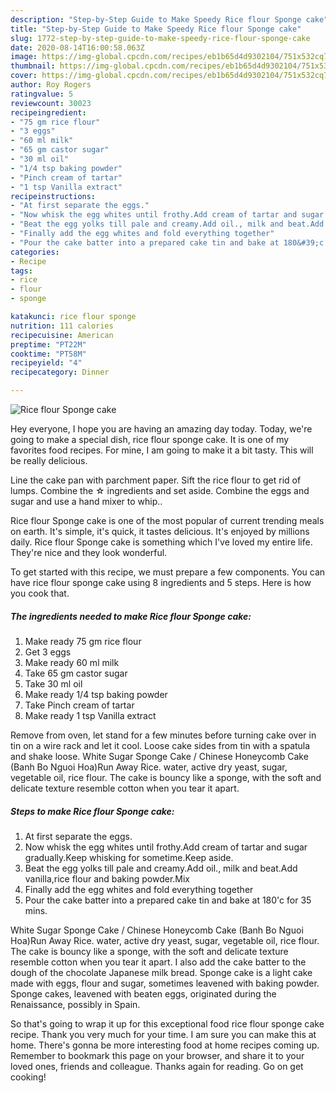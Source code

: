 ```yaml
---
description: "Step-by-Step Guide to Make Speedy Rice flour Sponge cake"
title: "Step-by-Step Guide to Make Speedy Rice flour Sponge cake"
slug: 1772-step-by-step-guide-to-make-speedy-rice-flour-sponge-cake
date: 2020-08-14T16:00:58.063Z
image: https://img-global.cpcdn.com/recipes/eb1b65d4d9302104/751x532cq70/rice-flour-sponge-cake-recipe-main-photo.jpg
thumbnail: https://img-global.cpcdn.com/recipes/eb1b65d4d9302104/751x532cq70/rice-flour-sponge-cake-recipe-main-photo.jpg
cover: https://img-global.cpcdn.com/recipes/eb1b65d4d9302104/751x532cq70/rice-flour-sponge-cake-recipe-main-photo.jpg
author: Roy Rogers
ratingvalue: 5
reviewcount: 30023
recipeingredient:
- "75 gm rice flour"
- "3 eggs"
- "60 ml milk"
- "65 gm castor sugar"
- "30 ml oil"
- "1/4 tsp baking powder"
- "Pinch cream of tartar"
- "1 tsp Vanilla extract"
recipeinstructions:
- "At first separate the eggs."
- "Now whisk the egg whites until frothy.Add cream of tartar and sugar gradually.Keep whisking for sometime.Keep aside."
- "Beat the egg yolks till pale and creamy.Add oil., milk and beat.Add vanilla,rice flour and baking powder.Mix"
- "Finally add the egg whites and fold everything together"
- "Pour the cake batter into a prepared cake tin and bake at 180&#39;c for 35 mins."
categories:
- Recipe
tags:
- rice
- flour
- sponge

katakunci: rice flour sponge 
nutrition: 111 calories
recipecuisine: American
preptime: "PT22M"
cooktime: "PT58M"
recipeyield: "4"
recipecategory: Dinner

---
```



![Rice flour Sponge cake](https://img-global.cpcdn.com/recipes/eb1b65d4d9302104/751x532cq70/rice-flour-sponge-cake-recipe-main-photo.jpg)

Hey everyone, I hope you are having an amazing day today. Today, we're going to make a special dish, rice flour sponge cake. It is one of my favorites food recipes. For mine, I am going to make it a bit tasty. This will be really delicious.

Line the cake pan with parchment paper. Sift the rice flour to get rid of lumps. Combine the ☆ ingredients and set aside. Combine the eggs and sugar and use a hand mixer to whip..

Rice flour Sponge cake is one of the most popular of current trending meals on earth. It's simple, it's quick, it tastes delicious. It's enjoyed by millions daily. Rice flour Sponge cake is something which I've loved my entire life. They're nice and they look wonderful.


To get started with this recipe, we must prepare a few components. You can have rice flour sponge cake using 8 ingredients and 5 steps. Here is how you cook that.

<!--inarticleads1-->

##### The ingredients needed to make Rice flour Sponge cake:

1. Make ready 75 gm rice flour
1. Get 3 eggs
1. Make ready 60 ml milk
1. Take 65 gm castor sugar
1. Take 30 ml oil
1. Make ready 1/4 tsp baking powder
1. Take Pinch cream of tartar
1. Make ready 1 tsp Vanilla extract


Remove from oven, let stand for a few minutes before turning cake over in tin on a wire rack and let it cool. Loose cake sides from tin with a spatula and shake loose. White Sugar Sponge Cake / Chinese Honeycomb Cake (Banh Bo Nguoi Hoa)Run Away Rice. water, active dry yeast, sugar, vegetable oil, rice flour. The cake is bouncy like a sponge, with the soft and delicate texture resemble cotton when you tear it apart. 

<!--inarticleads2-->

##### Steps to make Rice flour Sponge cake:

1. At first separate the eggs.
1. Now whisk the egg whites until frothy.Add cream of tartar and sugar gradually.Keep whisking for sometime.Keep aside.
1. Beat the egg yolks till pale and creamy.Add oil., milk and beat.Add vanilla,rice flour and baking powder.Mix
1. Finally add the egg whites and fold everything together
1. Pour the cake batter into a prepared cake tin and bake at 180&#39;c for 35 mins.


White Sugar Sponge Cake / Chinese Honeycomb Cake (Banh Bo Nguoi Hoa)Run Away Rice. water, active dry yeast, sugar, vegetable oil, rice flour. The cake is bouncy like a sponge, with the soft and delicate texture resemble cotton when you tear it apart. I also add the cake batter to the dough of the chocolate Japanese milk bread. Sponge cake is a light cake made with eggs, flour and sugar, sometimes leavened with baking powder. Sponge cakes, leavened with beaten eggs, originated during the Renaissance, possibly in Spain. 

So that's going to wrap it up for this exceptional food rice flour sponge cake recipe. Thank you very much for your time. I am sure you can make this at home. There's gonna be more interesting food at home recipes coming up. Remember to bookmark this page on your browser, and share it to your loved ones, friends and colleague. Thanks again for reading. Go on get cooking!
